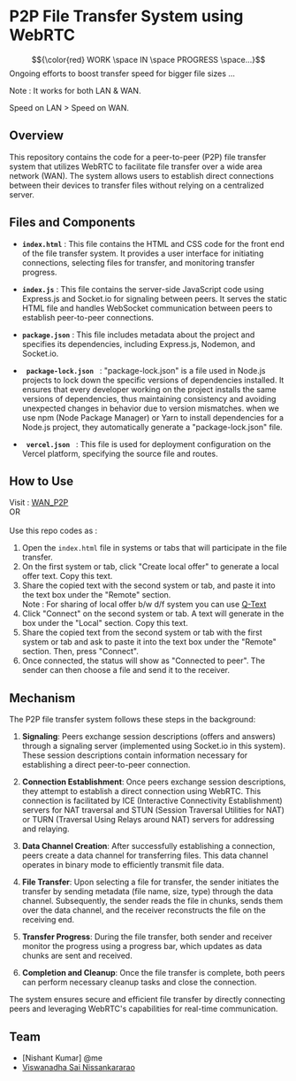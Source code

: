 # P2P File Transfer System using WebRTC

$${\color{red} WORK \space IN \space PROGRESS \space...}$$
Ongoing efforts to boost transfer speed for bigger file sizes ...

Note : It works for both LAN & WAN.      

Speed on LAN > Speed on WAN.

## Overview

This repository contains the code for a peer-to-peer (P2P) file transfer system that utilizes WebRTC to facilitate file transfer over a wide area network (WAN). The system allows users to establish direct connections between their devices to transfer files without relying on a centralized server.

## Files and Components

- <code>**index.html**</code> : This file contains the HTML and CSS code for the front end of the file transfer system. It provides a user interface for initiating connections, selecting files for transfer, and monitoring transfer progress.

- <code>**index.js**</code> : This file contains the server-side JavaScript code using Express.js and Socket.io for signaling between peers. It serves the static HTML file and handles WebSocket communication between peers to establish peer-to-peer connections.

- <code>**package.json**</code> : This file includes metadata about the project and specifies its dependencies, including Express.js, Nodemon, and Socket.io.

- <code> **package-lock.json** </code> : "package-lock.json" is a file used in Node.js projects to lock down the specific versions of dependencies installed. It ensures that every developer working on the project installs the same versions of dependencies, thus maintaining consistency and avoiding unexpected changes in behavior due to version mismatches. when we use npm (Node Package Manager) or Yarn to install dependencies for a Node.js project, they automatically generate a "package-lock.json" file.

- <code> **vercel.json** </code> : This file is used for deployment configuration on the Vercel platform, specifying the source file and routes.

## How to Use

Visit : [WAN_P2P](https://wan-p2p.vercel.app)<br>
      OR <br><br>  Use this repo codes as : <br>
1. Open the `index.html` file in systems or tabs that will participate in the file transfer.
2. On the first system or tab, click "Create local offer" to generate a local offer text. Copy this text.
3. Share the copied text with the second system or tab, and paste it into the text box under the "Remote" section. <br> Note : For sharing of local offer b/w d/f system you can use [Q-Text](https://qtext.io)
4. Click "Connect" on the second system or tab. A text will generate in the box under the "Local" section. Copy this text.
5. Share the copied text from the second system or tab with the first system or tab and ask to paste it into the text box under the "Remote" section. Then, press "Connect".
6. Once connected, the status will show as "Connected to peer". The sender can then choose a file and send it to the receiver.

## Mechanism

The P2P file transfer system follows these steps in the background:

1. **Signaling**: Peers exchange session descriptions (offers and answers) through a signaling server (implemented using Socket.io in this system). These session descriptions contain information necessary for establishing a direct peer-to-peer connection.

2. **Connection Establishment**: Once peers exchange session descriptions, they attempt to establish a direct connection using WebRTC. This connection is facilitated by ICE (Interactive Connectivity Establishment) servers for NAT traversal and STUN (Session Traversal Utilities for NAT) or TURN (Traversal Using Relays around NAT) servers for addressing and relaying.

3. **Data Channel Creation**: After successfully establishing a connection, peers create a data channel for transferring files. This data channel operates in binary mode to efficiently transmit file data.

4. **File Transfer**: Upon selecting a file for transfer, the sender initiates the transfer by sending metadata (file name, size, type) through the data channel. Subsequently, the sender reads the file in chunks, sends them over the data channel, and the receiver reconstructs the file on the receiving end.

5. **Transfer Progress**: During the file transfer, both sender and receiver monitor the progress using a progress bar, which updates as data chunks are sent and received.

6. **Completion and Cleanup**: Once the file transfer is complete, both peers can perform necessary cleanup tasks and close the connection.

The system ensures secure and efficient file transfer by directly connecting peers and leveraging WebRTC's capabilities for real-time communication.

## Team

- [Nishant Kumar] @me
- [Viswanadha Sai Nissankararao](https://github.com/createunique)
